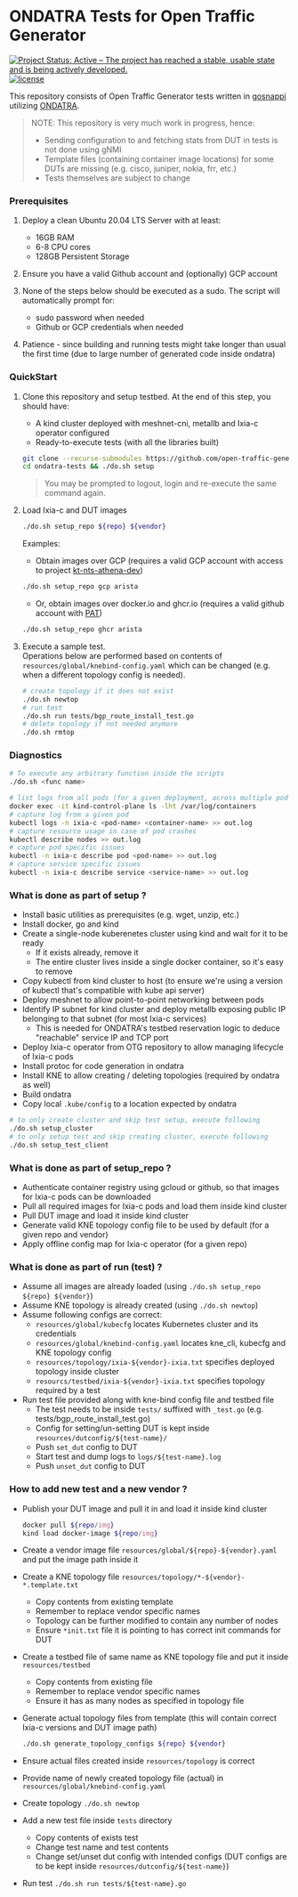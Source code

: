 # ONDATRA Tests for Open Traffic Generator

[![Project Status: Active – The project has reached a stable, usable state and is being actively developed.](https://www.repostatus.org/badges/latest/active.svg)](https://www.repostatus.org/#active)
[![license](https://img.shields.io/badge/license-MIT-green.svg)](https://en.wikipedia.org/wiki/MIT_License)

This repository consists of Open Traffic Generator tests written in [gosnappi](https://pkg.go.dev/github.com/open-traffic-generator/snappi/gosnappi) utilizing [ONDATRA](https://github.com/openconfig/ondatra).

> NOTE: This repository is very much work in progress, hence:
> - Sending configuration to and fetching stats from DUT in tests is not done using gNMI
> - Template files (containing container image locations) for some DUTs are missing (e.g. cisco, juniper, nokia, frr, etc.)
> - Tests themselves are subject to change

### Prerequisites

1. Deploy a clean Ubuntu 20.04 LTS Server with at least:
   - 16GB RAM
   - 6-8 CPU cores
   - 128GB Persistent Storage

2. Ensure you have a valid Github account and (optionally) GCP account

3. None of the steps below should be executed as a sudo. The script will automatically prompt for:
   - sudo password when needed
   - Github or GCP credentials when needed

4. Patience - since building and running tests might take longer than usual the first time (due to large number of generated code inside ondatra)

### QuickStart

1. Clone this repository and setup testbed. At the end of this step, you should have:
   - A kind cluster deployed with meshnet-cni, metallb and Ixia-c operator configured
   - Ready-to-execute tests (with all the libraries built)

   ```sh
   git clone --recurse-submodules https://github.com/open-traffic-generator/ondatra-tests.git
   cd ondatra-tests && ./do.sh setup
   ```

   > You may be prompted to logout, login and re-execute the same command again.

2. Load Ixia-c and DUT images

   ```sh
   ./do.sh setup_repo ${repo} ${vendor}
   ```

   Examples:
      - Obtain images over GCP (requires a valid GCP account with access to project [kt-nts-athena-dev](https://console.cloud.google.com/home/dashboard?project=kt-nts-athena-dev))

      ```sh
      ./do.sh setup_repo gcp arista
      ```

      - Or, obtain images over docker.io and ghcr.io (requires a valid github account with [PAT](https://docs.github.com/en/authentication/keeping-your-account-and-data-secure/creating-a-personal-access-token))

      ```sh
      ./do.sh setup_repo ghcr arista
      ```

3. Execute a sample test.  
   Operations below are performed based on contents of `resources/global/knebind-config.yaml` which can be changed (e.g. when a different topology config is needed).

   ```sh
   # create topology if it does not exist
   ./do.sh newtop
   # run test
   ./do.sh run tests/bgp_route_install_test.go
   # delete topology if not needed anymore
   ./do.sh rmtop
   ```

### Diagnostics

   ```sh
   # To execute any arbitrary function inside the scripts
   ./do.sh <func name>

   # list logs from all pods (for a given deployment, across multiple pod restarts)
   docker exec -it kind-control-plane ls -lht /var/log/containers
   # capture log from a given pod
   kubectl logs -n ixia-c <pod-name> <container-name> >> out.log
   # capture resource usage in case of pod crashes
   kubectl describe nodes >> out.log
   # capture pod specific issues
   kubectl -n ixia-c describe pod <pod-name> >> out.log
   # capture service specific issues
   kubectl -n ixia-c describe service <service-name> >> out.log
   ```

### What is done as part of setup ?

- Install basic utilities as prerequisites (e.g. wget, unzip, etc.)
- Install docker, go and kind
- Create a single-node kuberenetes cluster using kind and wait for it to be ready
  - If it exists already, remove it
  - The entire cluster lives inside a single docker container, so it's easy to remove
- Copy kubectl from kind cluster to host (to ensure we're using a version of kubectl that's compatible with kube api server)
- Deploy meshnet to allow point-to-point networking between pods
- Identify IP subnet for kind cluster and deploy metallb exposing public IP belonging to that subnet (for most Ixia-c services)
  - This is needed for ONDATRA's testbed reservation logic to deduce "reachable" service IP and TCP port
- Deploy Ixia-c operator from OTG repository to allow managing lifecycle of Ixia-c pods
- Install protoc for code generation in ondatra
- Install KNE to allow creating / deleting topologies (required by ondatra as well)
- Build ondatra
- Copy local `.kube/config` to a location expected by ondatra

```sh
# to only create cluster and skip test setup, execute following
./do.sh setup_cluster
# to only setup test and skip creating cluster, execute following
./do.sh setup_test_client
```

### What is done as part of setup_repo ?

- Authenticate container registry using gcloud or github, so that images for Ixia-c pods can be downloaded
- Pull all required images for Ixia-c pods and load them inside kind cluster
- Pull DUT image and load it inside kind cluster
- Generate valid KNE topology config file to be used by default (for a given repo and vendor)
- Apply offline config map for Ixia-c operator (for a given repo)

### What is done as part of run (test) ?

- Assume all images are already loaded (using `./do.sh setup_repo ${repo} ${vendor}`)
- Assume KNE topology is already created (using `./do.sh newtop`)
- Assume following configs are correct:
  - `resources/global/kubecfg` locates Kubernetes cluster and its credentials
  - `resources/global/knebind-config.yaml` locates kne_cli, kubecfg and KNE topology config
  - `resources/topology/ixia-${vendor}-ixia.txt` specifies deployed topology inside cluster
  - `resourcs/testbed/ixia-${vendor}-ixia.txt` specifies topology required by a test
- Run test file provided along with kne-bind config file and testbed file
   - The test needs to be inside `tests/` suffixed with `_test.go` (e.g. tests/bgp_route_install_test.go)
   - Config for setting/un-setting DUT is kept inside `resources/dutconfig/${test-name}/`
   - Push `set_dut` config to DUT
   - Start test and dump logs to `logs/${test-name}.log`
   - Push `unset_dut` config to DUT

### How to add new test and a new vendor ?

- Publish your DUT image and pull it in and load it inside kind cluster

   ```sh
   docker pull ${repo/img}
   kind load docker-image ${repo/img}
   ```

- Create a vendor image file `resources/global/${repo}-${vendor}.yaml` and put the image path inside it

- Create a KNE topology file `resources/topology/*-${vendor}-*.template.txt`
   * Copy contents from existing template
   * Remember to replace vendor specific names
   * Topology can be further modified to contain any number of nodes
   * Ensure `*init.txt` file it is pointing to has correct init commands for DUT

- Create a testbed file of same name as KNE topology file and put it inside `resources/testbed`
   * Copy contents from existing file
   * Remember to replace vendor specific names
   * Ensure it has as many nodes as specified in topology file

- Generate actual topology files from template (this will contain correct Ixia-c versions and DUT image path)

   ```sh
   ./do.sh generate_topology_configs ${repo} ${vendor}
   ```

- Ensure actual files created inside `resources/topology` is correct

- Provide name of newly created topology file (actual) in `resources/global/knebind-config.yaml`

- Create topology `./do.sh newtop`

- Add a new test file inside `tests` directory
   * Copy contents of exists test
   * Change test name and test contents
   * Change set/unset dut config with intended configs (DUT configs are to be kept inside `resources/dutconfig/${test-name}`)

- Run test `./do.sh run tests/${test-name}.go`
